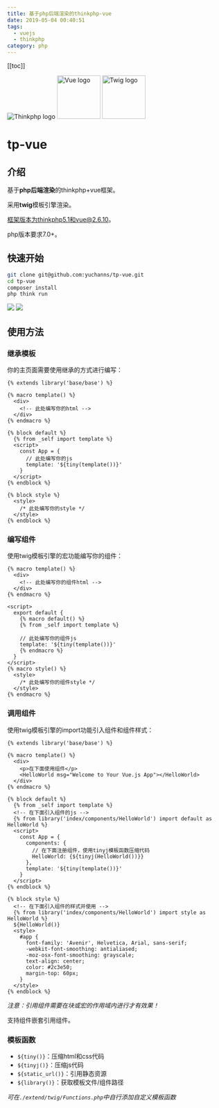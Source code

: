 ```yaml
---
title: 基于php后端渲染的thinkphp-vue
date: 2019-05-04 00:40:51
tags:
  - vuejs
  - thinkphp
category: php
---
```

[[toc]]

![Thinkphp logo](https://box.kancloud.cn/5a0aaa69a5ff42657b5c4715f3d49221) 
<img width="100" src="https://vuejs.org/images/logo.png" alt="Vue logo">
<img width="100" src="https://twig.symfony.com/images/logo.png" alt="Twig logo">
<!-- more -->
# tp-vue
## 介绍
基于**php后端渲染**的thinkphp+vue框架。

采用**twig**模板引擎渲染。

框架版本为thinkphp5.1和vue@2.6.10。

php版本要求7.0+。
## 快速开始
```bash
git clone git@github.com:yuchanns/tp-vue.git
cd tp-vue
composer install
php think run
```
![](/images/D4D6AA3E5AD3D93A183057EE37760100.jpg)
![](/images/FF12CEDB54EED136986CA7CA542FC74B.jpg)
## 使用方法
### 继承模板
你的主页面需要使用继承的方式进行编写：
```twig
{% extends library('base/base') %}

{% macro template() %}
  <div>
    <!-- 此处编写你的html -->
  </div>
{% endmacro %}

{% block default %}
  {% from _self import template %}
  <script>
    const App = {
      // 此处编写你的js
      template: '${tiny(template())}'
    }
  </script>
{% endblock %}

{% block style %}
  <style>
    /* 此处编写你的style */
  </style>
{% endblock %}
```
### 编写组件
使用twig模板引擎的宏功能编写你的组件：
```twig
{% macro template() %}
  <div>
    <!-- 此处编写你的组件html -->
  </div>
{% endmacro %}

<script>
  export default {
    {% macro default() %}
    {% from _self import template %}
    
    // 此处编写你的组件js
    template: '${tiny(template())}'
    {% endmacro %}
  }
</script>
{% macro style() %}
  <style>
    /* 此处编写你的组件style */
  </style>
{% endmacro %}
```
### 调用组件
使用twig模板引擎的import功能引入组件和组件样式：
```twig
{% extends library('base/base') %}

{% macro template() %}
  <div>
    <p>在下面使用组件</p>
    <HelloWorld msg="Welcome to Your Vue.js App"></HelloWorld>
  </div>
{% endmacro %}

{% block default %}
  {% from _self import template %}
  <!-- 在下面引入组件的js -->
  {% from library('index/components/HelloWorld') import default as HelloWorld %}
  <script>
    const App = {
      components: {
        // 在下面注册组件，使用tinyj模板函数压缩代码
        HelloWorld: {${tinyj(HelloWorld())}}
      },
      template: '${tiny(template())}'
    }
  </script>
{% endblock %}

{% block style %}
  <!-- 在下面引入组件的样式并使用 -->
  {% from library('index/components/HelloWorld') import style as HelloWorld %}
  ${HelloWorld()}
  <style>
    #app {
      font-family: 'Avenir', Helvetica, Arial, sans-serif;
      -webkit-font-smoothing: antialiased;
      -moz-osx-font-smoothing: grayscale;
      text-align: center;
      color: #2c3e50;
      margin-top: 60px;
    }
  </style>
{% endblock %}
```
*注意：引用组件需要在块或宏的作用域内进行才有效果！*

支持组件嵌套引用组件。
### 模板函数
* `${tiny()}`：压缩html和css代码
* `${tinyj()}`：压缩js代码
* `${static_url()}`：引用静态资源
* `${library()}`：获取模板文件/组件路径

*可在`./extend/twig/Functions.php`中自行添加自定义模板函数*
